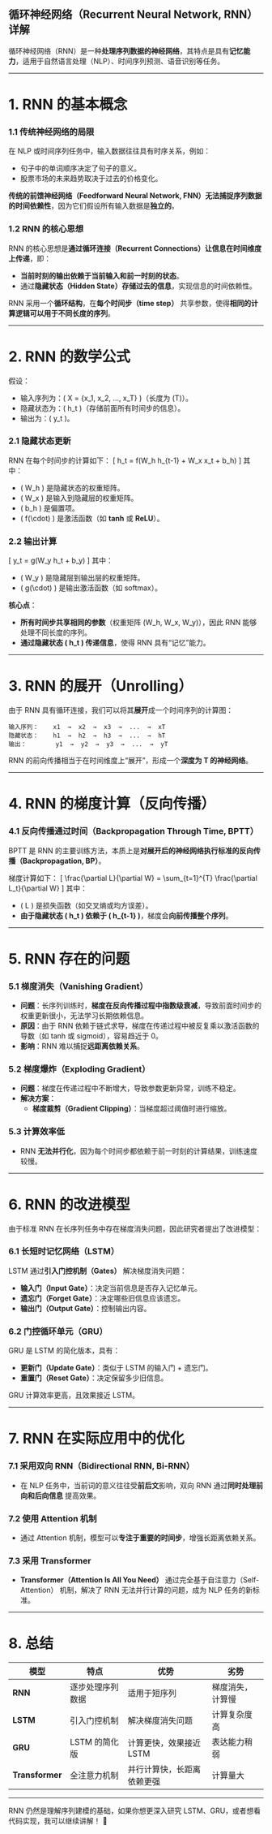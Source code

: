 ## **循环神经网络（Recurrent Neural Network, RNN）详解**
循环神经网络（RNN）是一种**处理序列数据的神经网络**，其特点是具有**记忆能力**，适用于自然语言处理（NLP）、时间序列预测、语音识别等任务。

---

# **1. RNN 的基本概念**
### **1.1 传统神经网络的局限**
在 NLP 或时间序列任务中，输入数据往往具有时序关系，例如：
- 句子中的单词顺序决定了句子的意义。
- 股票市场的未来趋势取决于过去的价格变化。

**传统的前馈神经网络（Feedforward Neural Network, FNN）无法捕捉序列数据的时间依赖性**，因为它们假设所有输入数据是**独立的**。

### **1.2 RNN 的核心思想**
RNN 的核心思想是**通过循环连接（Recurrent Connections）让信息在时间维度上传递**，即：
- **当前时刻的输出依赖于当前输入和前一时刻的状态**。
- 通过**隐藏状态（Hidden State）存储过去的信息**，实现信息的时间依赖性。

RNN 采用一个**循环结构**，在**每个时间步（time step）** 共享参数，使得**相同的计算逻辑可以用于不同长度的序列**。

---

# **2. RNN 的数学公式**
假设：
- 输入序列为：\( X = \{x_1, x_2, ..., x_T\} \)（长度为 \(T\)）。
- 隐藏状态为：\( h_t \)（存储前面所有时间步的信息）。
- 输出为：\( y_t \)。

### **2.1 隐藏状态更新**
RNN 在每个时间步的计算如下：
\[
h_t = f(W_h h_{t-1} + W_x x_t + b_h)
\]
其中：
- \( W_h \) 是隐藏状态的权重矩阵。
- \( W_x \) 是输入到隐藏层的权重矩阵。
- \( b_h \) 是偏置项。
- \( f(\cdot) \) 是激活函数（如 **tanh** 或 **ReLU**）。

### **2.2 输出计算**
\[
y_t = g(W_y h_t + b_y)
\]
其中：
- \( W_y \) 是隐藏层到输出层的权重矩阵。
- \( g(\cdot) \) 是输出激活函数（如 softmax）。

**核心点**：
- **所有时间步共享相同的参数**（权重矩阵 \(W_h, W_x, W_y\)），因此 RNN 能够处理不同长度的序列。
- **通过隐藏状态 \( h_t \) 传递信息**，使得 RNN 具有“记忆”能力。

---

# **3. RNN 的展开（Unrolling）**
由于 RNN 具有循环连接，我们可以将其**展开**成一个时间序列的计算图：

```
输入序列：    x1  →  x2  →  x3  →  ...  →  xT
隐藏状态：    h1  →  h2  →  h3  →  ...  →  hT
输出：        y1  →  y2  →  y3  →  ...  →  yT
```
RNN 的前向传播相当于在时间维度上“展开”，形成一个**深度为 T 的神经网络**。

---

# **4. RNN 的梯度计算（反向传播）**
### **4.1 反向传播通过时间（Backpropagation Through Time, BPTT）**
BPTT 是 RNN 的主要训练方法，本质上是**对展开后的神经网络执行标准的反向传播（Backpropagation, BP）**。

梯度计算如下：
\[
\frac{\partial L}{\partial W} = \sum_{t=1}^{T} \frac{\partial L_t}{\partial W}
\]
其中：
- \( L \) 是损失函数（如交叉熵或均方误差）。
- **由于隐藏状态 \( h_t \) 依赖于 \( h_{t-1} \)**，梯度会**向前传播整个序列**。

---

# **5. RNN 存在的问题**
### **5.1 梯度消失（Vanishing Gradient）**
- **问题**：长序列训练时，**梯度在反向传播过程中指数级衰减**，导致前面时间步的权重更新很小，无法学习长期依赖信息。
- **原因**：由于 RNN 依赖于链式求导，梯度在传递过程中被反复乘以激活函数的导数（如 tanh 或 sigmoid），容易趋近于 0。
- **影响**：RNN 难以捕捉**远距离依赖关系**。

### **5.2 梯度爆炸（Exploding Gradient）**
- **问题**：梯度在传递过程中不断增大，导致参数更新异常，训练不稳定。
- **解决方案**：
  - **梯度裁剪（Gradient Clipping）**：当梯度超过阈值时进行缩放。

### **5.3 计算效率低**
- RNN **无法并行化**，因为每个时间步都依赖于前一时刻的计算结果，训练速度较慢。

---

# **6. RNN 的改进模型**
由于标准 RNN 在长序列任务中存在梯度消失问题，因此研究者提出了改进模型：

### **6.1 长短时记忆网络（LSTM）**
LSTM 通过**引入门控机制（Gates）** 解决梯度消失问题：
- **输入门（Input Gate）**：决定当前信息是否存入记忆单元。
- **遗忘门（Forget Gate）**：决定哪些旧信息应该遗忘。
- **输出门（Output Gate）**：控制输出内容。

### **6.2 门控循环单元（GRU）**
GRU 是 LSTM 的简化版本，具有：
- **更新门（Update Gate）**：类似于 LSTM 的输入门 + 遗忘门。
- **重置门（Reset Gate）**：决定保留多少旧信息。

GRU 计算效率更高，且效果接近 LSTM。

---

# **7. RNN 在实际应用中的优化**
### **7.1 采用双向 RNN（Bidirectional RNN, Bi-RNN）**
- 在 NLP 任务中，当前词的意义往往受**前后文**影响，双向 RNN 通过**同时处理前向和后向信息** 提高效果。

### **7.2 使用 Attention 机制**
- 通过 Attention 机制，模型可以**专注于重要的时间步**，增强长距离依赖关系。

### **7.3 采用 Transformer**
- **Transformer（Attention Is All You Need）** 通过完全基于自注意力（Self-Attention） 机制，解决了 RNN 无法并行计算的问题，成为 NLP 任务的新标准。

---

# **8. 总结**
|  **模型**   | **特点**  | **优势** | **劣势**  |
|------------|----------|---------|---------|
| **RNN** | 逐步处理序列数据 | 适用于短序列 | 梯度消失，计算慢 |
| **LSTM** | 引入门控机制 | 解决梯度消失问题 | 计算复杂度高 |
| **GRU** | LSTM 的简化版 | 计算更快，效果接近 LSTM | 表达能力稍弱 |
| **Transformer** | 全注意力机制 | 并行计算快，长距离依赖更强 | 计算量大 |

---

RNN 仍然是理解序列建模的基础，如果你想更深入研究 LSTM、GRU，或者想看代码实现，我可以继续讲解！ 🚀
